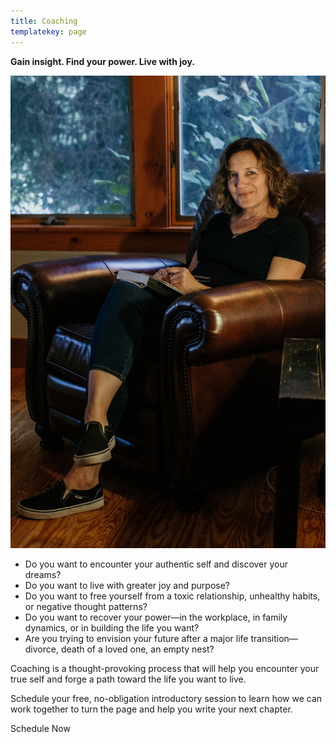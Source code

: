 ```yaml
---
title: Coaching
templatekey: page
---
```


**Gain insight. Find your power. Live with joy.**

![](coachingpage.jpg '#position=relative;float=right;width=50%;margin=0 0 20px 20px;')

- Do you want to encounter your authentic self and discover your dreams?
- Do you want to live with greater joy and purpose?
- Do you want to free yourself from a toxic relationship, unhealthy habits, or negative thought patterns?
- Do you want to recover your power—in the workplace, in family dynamics, or in building the life you want?
- Are you trying to envision your future after a major life transition—divorce, death of a loved one, an empty nest?

Coaching is a thought-provoking process that will help you encounter your true self and forge a path toward the life you want to live.

Schedule your free, no-obligation introductory session to learn how we can work together to turn the page and help you write your next chapter.

<!-- <div style="float:right;"><featured-products id="prod_JxZxiQjWAhhMpc"></featured-products></div> -->

<calendly-button align="left">Schedule Now</calendly-button>
